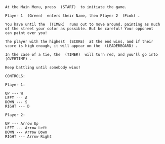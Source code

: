 
    At the Main Menu, press  (START)  to initiate the game.
    
    Player 1  (Green)  enters their Name, then Player 2  (Pink) .
    
    You have until the  (TIMER)  runs out to move around, painting as much of the street your color as possible. But be careful! Your opponent can paint over you!
    
    The player with the highest  (SCORE)  at the end wins, and if their score is high enough, it will appear on the  (LEADERBOARD) .
    
    In the case of a tie, the  (TIMER)  will turn red, and you'll go into  (OVERTIME) . 
    
    Keep battling until somebody wins!
    
    CONTROLS: 

    Player 1:
    
    UP --- W
    LEFT --- A
    DOWN --- S
    RIGHT --- D
    
    Player 2:
    
    UP --- Arrow Up
    LEFT --- Arrow Left
    DOWN --- Arrow Down
    RIGHT --- Arrow Right